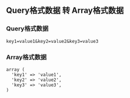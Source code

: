 ## Query格式数据 转 Array格式数据


### Query格式数据
```
key1=value1&key2=value2&key3=value3
```

### Array格式数据
```
array (
  'key1' => 'value1',
  'key2' => 'value2',
  'key3' => 'value3',
)
```